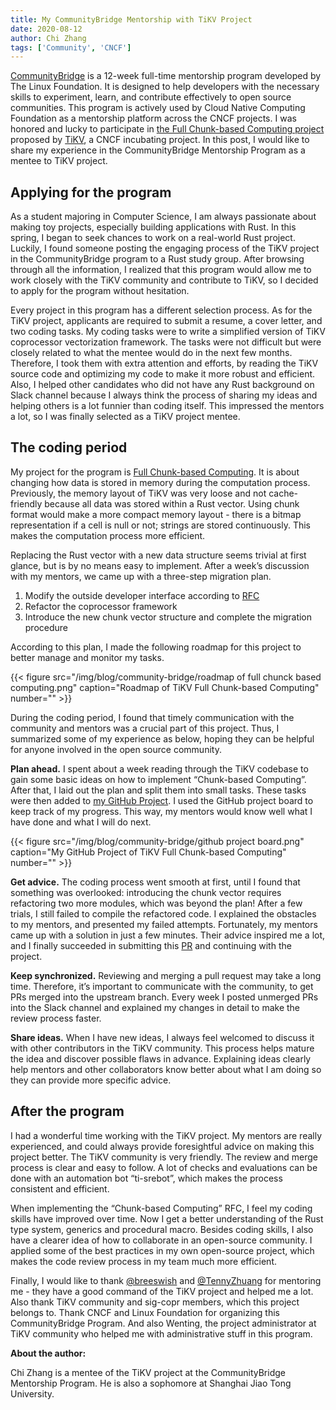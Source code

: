 ```yaml
---
title: My CommunityBridge Mentorship with TiKV Project
date: 2020-08-12
author: Chi Zhang
tags: ['Community', 'CNCF']
---
```


[CommunityBridge](https://communitybridge.org/) is a 12-week full-time mentorship program developed by The Linux Foundation. It is designed to help developers with the necessary skills to experiment, learn, and contribute effectively to open source communities. This program is actively used by Cloud Native Computing Foundation as a mentorship platform across the CNCF projects. I was honored and lucky to participate in [the Full Chunk-based Computing project](https://github.com/cncf/mentoring/blob/master/communitybridge/2020/q2/selected_projects.md#tikv) proposed by [TiKV](https://tikv.org/), a CNCF incubating project. In this post, I would like to share my experience in the CommunityBridge Mentorship Program as a mentee to TiKV project. 

## Applying for the program

As a student majoring in Computer Science, I am always passionate about making toy projects, especially building applications with Rust. In this spring, I began to seek chances to work on a real-world Rust project. Luckily, I found someone posting the engaging process of the TiKV project in the CommunityBridge program to a Rust study group. After browsing through all the information, I realized that this program would allow me to work closely with the TiKV community and contribute to TiKV, so I decided to apply for the program without hesitation.

Every project in this program has a different selection process. As for the TiKV project, applicants are required to submit a resume, a cover letter, and two coding tasks. My coding tasks were to write a simplified version of TiKV coprocessor vectorization framework. The tasks were not difficult but were closely related to what the mentee would do in the next few months. Therefore, I took them with extra attention and efforts, by reading the TiKV source code and optimizing my code to make it more robust and efficient. Also, I helped other candidates who did not have any Rust background on Slack channel because I always think the process of sharing my ideas and helping others is a lot funnier than coding itself. This impressed the mentors a lot, so I was finally selected as a TiKV project mentee.

## The coding period

My project for the program is [Full Chunk-based Computing](https://github.com/tikv/tikv/issues/7724). It is about changing how data is stored in memory during the computation process. Previously, the memory layout of TiKV was very loose and not cache-friendly because all data was stored within a Rust vector. Using chunk format would make a more compact memory layout - there is a bitmap representation if a cell is null or not; strings are stored continuously. This makes the computation process more efficient. 

Replacing the Rust vector with a new data structure seems trivial at first glance, but is by no means easy to implement. After a week’s discussion with my mentors, we came up with a three-step migration plan. 

1. Modify the outside developer interface according to [RFC](https://github.com/tikv/rfcs/pull/43)
2. Refactor the coprocessor framework
3. Introduce the new chunk vector structure and complete the migration procedure

According to this plan, I made the following roadmap for this project to better manage and monitor my tasks.

{{< figure src="/img/blog/community-bridge/roadmap of full chunck based computing.png" caption="Roadmap of TiKV Full Chunk-based Computing" number="" >}}

During the coding period, I found that timely communication with the community and mentors was a crucial part of this project. Thus, I summarized some of my experience as below, hoping they can be helpful for anyone involved in the open source community.

**Plan ahead.** I spent about a week reading through the TiKV codebase to gain some basic ideas on how to implement “Chunk-based Computing”. After that, I laid out the plan and split them into small tasks. These tasks were then added to [my GitHub Project](https://github.com/skyzh/tikv/projects/1). I used the GitHub project board to keep  track of my progress. This way, my mentors would know well what I have done and what I will do next.

{{< figure src="/img/blog/community-bridge/github project board.png" caption="My GitHub Project of TiKV Full Chunk-based Computing" number="" >}}

**Get advice.** The coding process went smooth at first, until I found that something was overlooked: introducing the chunk vector requires refactoring two more modules, which was  beyond the plan! After a few trials, I still failed to compile the refactored code. I explained the obstacles to my mentors, and presented my failed attempts. Fortunately, my mentors came up with a solution in just a few minutes. Their advice inspired me a lot, and I finally succeeded in submitting this [PR](https://github.com/tikv/tikv/pull/8141) and continuing with the project.

**Keep synchronized.** Reviewing and merging a pull request may take a long time. Therefore, it’s important to communicate with the community, to get PRs merged into the upstream branch. Every week I posted unmerged PRs into the Slack channel and explained my changes in detail to make the review process faster. 

**Share ideas.** When I have new ideas, I always feel welcomed to discuss it with other contributors in the TiKV community. This process helps mature the idea and discover possible flaws in advance. Explaining ideas clearly help mentors and other collaborators know better about what I am doing so they can provide more specific advice.

## After the program

I had a wonderful time working with the TiKV project. My mentors are really experienced, and could always provide foresightful advice on making this project better. The TiKV community is very friendly. The review and merge process is clear and easy to follow. A lot of checks and evaluations can be done with an automation bot “ti-srebot”, which makes the process consistent and efficient.

When implementing the “Chunk-based Computing” RFC, I feel my coding skills have improved over time. Now I get a better understanding of the Rust type system, generics and procedural macro. Besides coding skills, I also have a clearer idea of how to collaborate in an open-source community. I applied some of the best practices in my own open-source project, which makes the code review process in my team much more efficient.

Finally, I would like to thank [@breeswish](https://github.com/breeswish) and [@TennyZhuang](https://github.com/TennyZhuang) for mentoring me - they have a good command of the TiKV project and helped me a lot. Also thank TiKV community and sig-copr members, which this project belongs to. Thank CNCF and Linux Foundation for organizing this CommunityBridge Program. And also Wenting, the project administrator at TiKV community who helped me with administrative stuff in this program.

**About the author:**

Chi Zhang is a mentee of the TiKV project at the CommunityBridge Mentorship Program. He is also a sophomore at Shanghai Jiao Tong University.